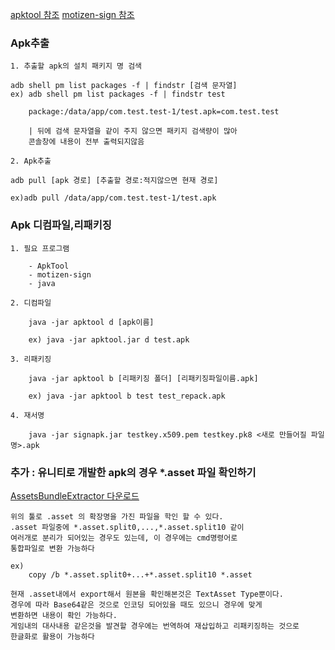 [apktool 참조](http://blog.naver.com/programmist/220646356985)
[motizen-sign 참조](http://egloos.zum.com/jhpsb/v/231908)

### Apk추출

    1. 추출할 apk의 설치 패키지 명 검색

    adb shell pm list packages -f | findstr [검색 문자열]
    ex) adb shell pm list packages -f | findstr test

        package:/data/app/com.test.test-1/test.apk=com.test.test

        | 뒤에 검색 문자열을 같이 주지 않으면 패키지 검색량이 많아
        콘솔창에 내용이 전부 출력되지않음

    2. Apk추출

    adb pull [apk 경로] [추출할 경로:적지않으면 현재 경로]

    ex)adb pull /data/app/com.test.test-1/test.apk


### Apk 디컴파일,리패키징

    1. 필요 프로그램

        - ApkTool
        - motizen-sign
        - java

    2. 디컴파일

        java -jar apktool d [apk이름]

        ex) java -jar apktool.jar d test.apk

    3. 리패키징

        java -jar apktool b [리패키징 폴더] [리패키징파일이름.apk]

        ex) java -jar apktool b test test_repack.apk 

    4. 재서명

        java -jar signapk.jar testkey.x509.pem testkey.pk8 <새로 만들어질 파일 명>.apk

### 추가 : 유니티로 개발한 apk의 경우 *.asset 파일 확인하기

[AssetsBundleExtractor 다운로드]()

    위의 툴로 .asset 의 확장명을 가진 파일을 학인 할 수 있다.
    .asset 파일중에 *.asset.split0,...,*.asset.split10 같이
    여러개로 분리가 되어있는 경우도 있는데, 이 경우에는 cmd명령어로
    통합파일로 변환 가능하다 

    ex)
        copy /b *.asset.split0+...+*.asset.split10 *.asset

    현재 .asset내에서 export해서 원본을 확인해본것은 TextAsset Type뿐이다.
    경우에 따라 Base64같은 것으로 인코딩 되어있을 때도 있으니 경우에 맞게 
    변환하면 내용이 확인 가능하다.
    게임내의 대사내용 같은것을 발견할 경우에는 번역하여 재삽입하고 리패키징하는 것으로
    한글화로 활용이 가능하다

    